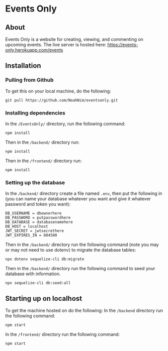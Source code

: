 # Events Only

## About
Events Only is a website for creating, viewing, and commenting on upcoming events. The live server is hosted here: https://events-only.herokuapp.com/events

## Installation

### Pulling from Github
To get this on your local machine, do the following:
```
git pull https://github.com/NoahNim/eventsonly.git
```
### Installing dependencies

In the ```/EventsOnly/``` directory, run the following command:
```
npm install
```
Then in the ```/backend/``` directory run:
``` 
npm install 
```
Then in the ```/frontend/``` directory run:
```
npm install
```

### Setting up the database
In the ```/backend/``` directory create a file named ```.env```, then put the following in (you can name your database whatever you want and give it whatever password and token you want):
```
DB_USERNAME = dbownerhere
DB_PASSWORD = putpasswordhere
DB_DATABASE = databasenamehere
DB_HOST = localhost
JWT_SECRET = jwtsecrethere
JWT_EXPIRES_IN = 604500
```
Then in the ```/backend/``` directory run the following command (note you may or may not need to use dotenv) to migrate the database tables:
``` 
npx dotenv sequelize-cli db:migrate
```
Then in the ```/backend/``` directory run the following command to seed your database with information.
```
npx sequelize-cli db:seed:all
```

## Starting up on localhost

To get the machine hosted on do the following:
In the ```/backend``` directory run the following command:
```
npm start
```
In the ```/frontend/``` directory run the following command:
```
npm start
```
